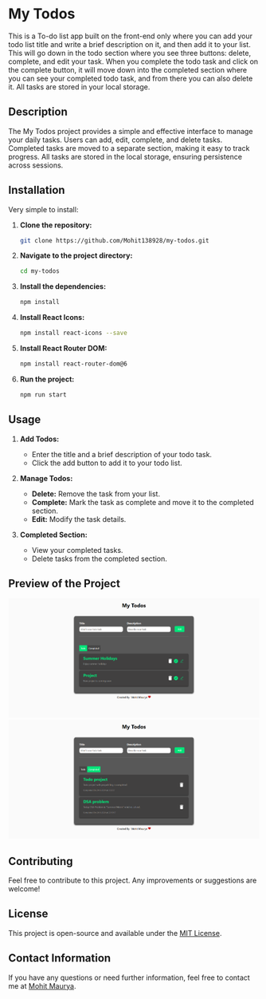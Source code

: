 # My Todos

This is a To-do list app built on the front-end only where you can add your todo list title and write a brief description on it, and then add it to your list. This will go down in the todo section where you see three buttons: delete, complete, and edit your task. When you complete the todo task and click on the complete button, it will move down into the completed section where you can see your completed todo task, and from there you can also delete it. All tasks are stored in your local storage.

## Description

The My Todos project provides a simple and effective interface to manage your daily tasks. Users can add, edit, complete, and delete tasks. Completed tasks are moved to a separate section, making it easy to track progress. All tasks are stored in the local storage, ensuring persistence across sessions.

## Installation

Very simple to install:

1. **Clone the repository:**
   ```sh
   git clone https://github.com/Mohit138928/my-todos.git
   ```
2. **Navigate to the project directory:**
   ```sh
   cd my-todos
   ```
3. **Install the dependencies:**
   ```sh
   npm install
   ```
4. **Install React Icons:**
   ```sh
   npm install react-icons --save
   ```
5. **Install React Router DOM:**
   ```sh
   npm install react-router-dom@6
   ```
6. **Run the project:**
   ```sh
   npm run start
   ```

## Usage

1. **Add Todos:**

   - Enter the title and a brief description of your todo task.
   - Click the add button to add it to your todo list.

2. **Manage Todos:**

   - **Delete:** Remove the task from your list.
   - **Complete:** Mark the task as complete and move it to the completed section.
   - **Edit:** Modify the task details.

3. **Completed Section:**
   - View your completed tasks.
   - Delete tasks from the completed section.

## Preview of the Project

![Preview 1](images/Preview_1.png)
![Preview 2](images/Preview_2.png)

## Contributing

Feel free to contribute to this project. Any improvements or suggestions are welcome!

## License

This project is open-source and available under the [MIT License](LICENSE).

## Contact Information

If you have any questions or need further information, feel free to contact me at [Mohit Maurya](mauryamohit138@gmail.com).
